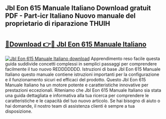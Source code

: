 ## Jbl Eon 615 Manuale Italiano Download gratuit PDF - Part-icr Italiano Nuovo manuale del proprietario di riparazione THUlH

# <h2><a href="http://dfe2k5.blite.top/?on=Jbl+Eon+615+Manuale+Italiano">🔗Download 👉🔴 Jbl Eon 615 Manuale Italiano</a></h2>

[![Jbl Eon 615 Manuale Italiano download](https://i.imgur.com/lujVjoI.png)](http://dfe2k5.blite.top/?on=Jbl+Eon+615+Manuale+Italiano)
Apprendimento reso facile questa guida suddivide concetti complessi in semplici passaggi per comprendere facilmente il tuo nuovo REDDDDDDD. Istruzioni di base Jbl Eon 615 Manuale Italiano questo manuale contiene istruzioni importanti per la configurazione e il funzionamento sicuri ed efficaci del prodotto. Questo Jbl Eon 615 Manuale Italiano ha un motore potente e caratteristiche innovative per prestazioni eccezionali. Riteniamo che Jbl Eon 615 Manuale Italiano sia stata una guida dettagliata e informativa alla tua ricerca per comprendere le caratteristiche e le capacità del tuo nuovo articolo. Se hai bisogno di aiuto o hai domande, il nostro team di assistenza clienti è sempre a tua disposizione.
